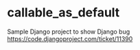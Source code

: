 # callable_as_default
Sample Django project to show Django bug https://code.djangoproject.com/ticket/11390
